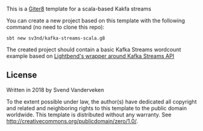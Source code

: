 This is a [Giter8][g8] template for a scala-based Kakfa streams


You can create a new project based on this template with the following command (no need to clone this repo): 
```
sbt new sv3nd/kafka-streams-scala.g8
```

The created project should contain a basic Kafka Streams wordcount example based on [Lightbend's wrapper around Kafka Streams API](https://developer.lightbend.com/blog/2018-01-05-kafka-streams-scala-goodies-part-1/)


License
-------
Written in 2018 by Svend Vanderveken 

To the extent possible under law, the author(s) have dedicated all copyright and related
and neighboring rights to this template to the public domain worldwide.
This template is distributed without any warranty. See <http://creativecommons.org/publicdomain/zero/1.0/>.


[g8]: http://www.foundweekends.org/giter8/
